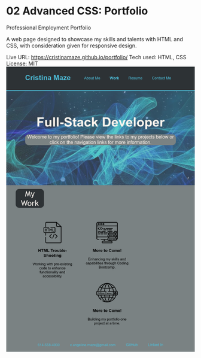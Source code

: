 # 02 Advanced CSS: Portfolio
Professional Employment Portfolio

A web page designed to showcase my skills and talents with HTML and CSS, with consideration given for responsive design. 

Live URL: https://cristinamaze.github.io/portfolio/
Tech used: HTML, CSS
License: MIT
![](assets/img/web-page-body.png)
